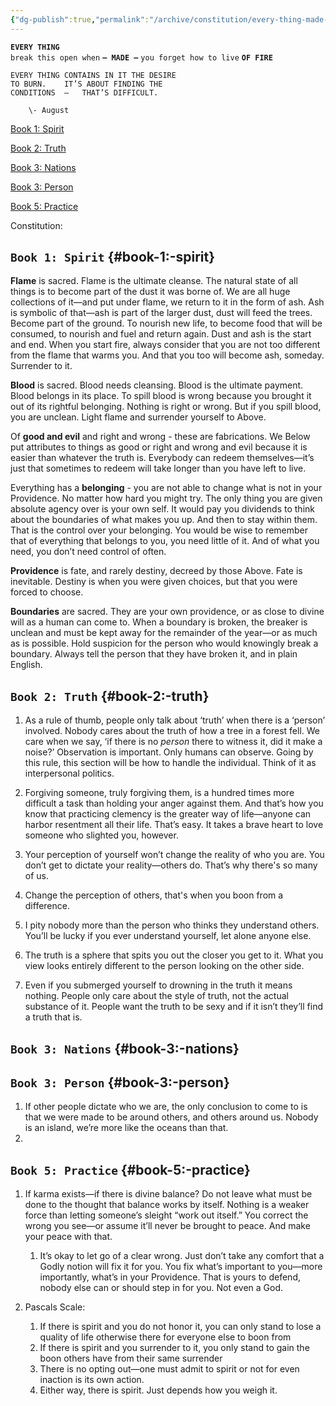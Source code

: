 ```yaml
---
{"dg-publish":true,"permalink":"/archive/constitution/every-thing-made-of-fire/","tags":["WhoAmI"]}
---
```




**`EVERY THING`**  
`break this open when` 
**`— MADE —`**
`you forget how to live` 
**`OF FIRE`**

	EVERY THING CONTAINS IN IT THE DESIRE 	  
	TO BURN.	IT’S ABOUT FINDING THE		  
	CONDITIONS  —	THAT’S DIFFICULT.	

		\- August	

[Book 1: Spirit](#book-1:-spirit)

[Book 2: Truth](#book-2:-truth)

[Book 3: Nations](#book-3:-nations)

[Book 3: Person](#book-3:-person)

[Book 5: Practice](#book-5:-practice)

Constitution: 

## `Book 1: Spirit`  {#book-1:-spirit}

**Flame** is sacred. Flame is the ultimate cleanse. The natural state of all things is to become part of the dust it was borne of. We are all huge collections of it—and put under flame, we return to it in the form of ash. Ash is symbolic of that—ash is part of the larger dust, dust will feed the trees. Become part of the ground. To nourish new life, to become food that will be consumed, to nourish and fuel and return again. Dust and ash is the start and end. When you start fire, always consider that you are not too different from the flame that warms you. And that you too will become ash, someday. Surrender to it.

**Blood** is sacred. Blood needs cleansing. Blood is the ultimate payment. Blood belongs in its place. To spill blood is wrong because you brought it out of its rightful belonging. Nothing is right or wrong. But if you spill blood, you are unclean. Light flame and surrender yourself to Above.

Of **good and evil** and right and wrong \- these are fabrications. We Below put attributes to things as good or right and wrong and evil because it is easier than whatever the truth is. Everybody can redeem themselves—it’s just that sometimes to redeem will take longer than you have left to live.

Everything has a **belonging** \- you are not able to change what is not in your Providence. No matter how hard you might try. The only thing you are given absolute agency over is your own self. It would pay you dividends to think about the boundaries of what makes you up. And then to stay within them. That is the control over your belonging. You would be wise to remember that of everything that belongs to you, you need little of it. And of what you need, you don’t need control of often.

**Providence** is fate, and rarely destiny, decreed by those Above. Fate is inevitable. Destiny is when you were given choices, but that you were forced to choose. 

**Boundaries** are sacred. They are your own providence, or as close to divine will as a human can come to. When a boundary is broken, the breaker is unclean and must be kept away for the remainder of the year—or as much as is possible. Hold suspicion for the person who would knowingly break a boundary. Always tell the person that they have broken it, and in plain English.

## `Book 2: Truth` {#book-2:-truth}

1. As a rule of thumb, people only talk about ‘truth’ when there is a ‘person’ involved. Nobody cares about the truth of how a tree in a forest fell. We care when we say, ‘if there is no *person* there to witness it, did it make a noise?’ Observation is important. Only humans can observe. Going by this rule, this section will be how to handle the individual. Think of it as interpersonal politics. 

2. Forgiving someone, truly forgiving them, is a hundred times more difficult a task than holding your anger against them. And that’s how you know that practicing clemency is the greater way of life—anyone can harbor resentment all their life. That’s easy. It takes a brave heart to love someone who slighted you, however.

3. Your perception of yourself won’t change the reality of who you are. You don’t get to dictate your reality—others do. That’s why there's so many of us. 

4. Change the perception of others, that's when you boon from a difference. 

5. I pity nobody more than the person who thinks they understand others. You’ll be lucky if you ever understand yourself, let alone anyone else.

6. The truth is a sphere that spits you out the closer you get to it. What you view looks entirely different to the person looking on the other side. 

7. Even if you submerged yourself to drowning in the truth it means nothing. People only care about the style of truth, not the actual substance of it. People want the truth to be sexy and if it isn’t they’ll find a truth that is.

## `Book 3: Nations` {#book-3:-nations}

## `Book 3: Person` {#book-3:-person}

1. If other people dictate who we are, the only conclusion to come to is that we were made to be around others, and others around us. Nobody is an island, we’re more like the oceans than that.  
2. 

## `Book 5: Practice` {#book-5:-practice}

1. If karma exists—if there is divine balance? Do not leave what must be done to the thought that balance works by itself. Nothing is a weaker force than letting someone’s sleight “work out itself.” You correct the wrong you see—or assume it’ll never be brought to peace. And make your peace with that.  
   1. It’s okay to let go of a clear wrong. Just don’t take any comfort that a Godly notion will fix it for you. You fix what’s important to you—more importantly, what’s in your Providence. That is yours to defend, nobody else can or should step in for you. Not even a God.

2. Pascals Scale:  
   1. If there is spirit and you do not honor it, you can only stand to lose a quality of life otherwise there for everyone else to boon from  
   2. If there is spirit and you surrender to it, you only stand to gain the boon others have from their same surrender  
   3. There is no opting out—one must admit to spirit or not for even inaction is its own action.  
   4. Either way, there is spirit. Just depends how you weigh it. 

